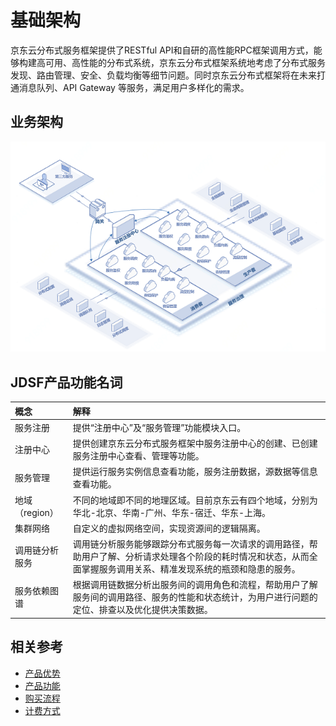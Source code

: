 # 基础架构
京东云分布式服务框架提供了RESTful API和自研的高性能RPC框架调用方式，能够构建高可用、高性能的分布式系统，京东云分布式框架系统地考虑了分布式服务发现、路由管理、安全、负载均衡等细节问题。同时京东云分布式框架将在未来打通消息队列、API Gateway 等服务，满足用户多样化的需求。



## 业务架构

![](../../../../image/Internet-Middleware/JD-Distributed-Service-Framework/jdsf-struct.png)



## JDSF产品功能名词

| 概念 | 解释 |
| :- | :- |
|  服务注册  |  提供“注册中心”及“服务管理”功能模块入口。 |
|  注册中心 | 提供创建京东云分布式服务框架中服务注册中心的创建、已创建服务注册中心查看、管理等功能。 |
|  服务管理  | 提供运行服务实例信息查看功能，服务注册数据，源数据等信息查看功能。  |
|  地域（region）  | 不同的地域即不同的地理区域。目前京东云有四个地域，分别为华北-北京、华南-广州、华东-宿迁、华东-上海。 |
|  集群网络  | 自定义的虚拟网络空间，实现资源间的逻辑隔离。 |
|  调用链分析服务   |  调用链分析服务能够跟踪分布式服务每一次请求的调用路径，帮助用户了解、分析请求处理各个阶段的耗时情况和状态，从而全面掌握服务调用关系、精准发现系统的瓶颈和隐患的服务。 |
|  服务依赖图谱  | 根据调用链数据分析出服务间的调用角色和流程，帮助用户了解服务间的调用路径、服务的性能和状态统计，为用户进行问题的定位、排查以及优化提供决策数据。 |



## 相关参考

- [产品优势](../Introduction/Benefits.md)
- [产品功能](../Introduction/Features.md)
- [购买流程](../Pricing/Purchase-Process.md)
- [计费方式](../Pricing/Billing-Overview.md)




